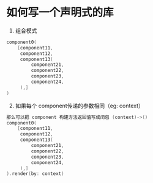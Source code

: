 
# 如何写一个声明式的库

1. 组合模式

```swift
component0(
	[component11,
	 component12,
	 component13(
		 component21,
		 component22,
		 component23,
		 component24,
	 ),]
)
```

2. 如果每个 component传递的参数相同（eg: context）

```swift
那么可以把 component 构建方法返回值写成闭包 (context)->()
component0(
	[component11,
	 component12,
	 component13(
		 component21,
		 component22,
		 component23,
		 component24,
	 ),]
).render(by: context)
```